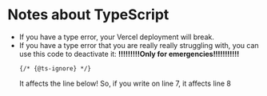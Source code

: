# Notes about TypeScript

- If you have a type error, your Vercel deployment will break.
- If you have a type error that you are really really struggling with, you can use this code to deactivate it:
  **!!!!!!!!!Only for emergencies!!!!!!!!!!!**
  ```
  {/* {@ts-ignore} */}
  ```
  It affects the line below! So, if you write on line 7, it affects line 8
